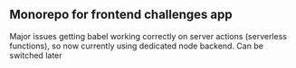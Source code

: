 ## Monorepo for frontend challenges app

Major issues getting babel working correctly on server actions (serverless functions), so now currently using dedicated node backend. Can be switched later
